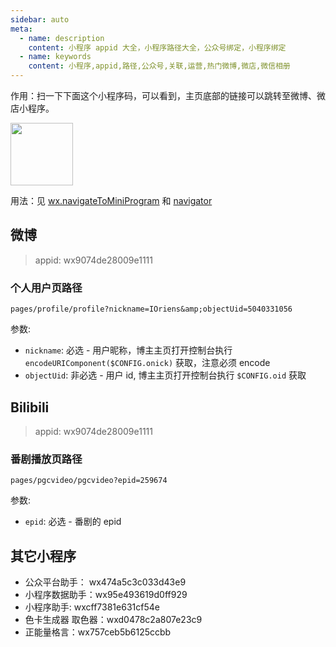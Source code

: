 ```yaml
---
sidebar: auto
meta:
  - name: description
    content: 小程序 appid 大全，小程序路径大全，公众号绑定，小程序绑定
  - name: keywords
    content: 小程序,appid,路径,公众号,关联,运营,热门微博,微店,微信相册
---
```



作用：扫一下下面这个小程序码，可以看到，主页底部的链接可以跳转至微博、微店小程序。

<img src="https://ws1.sinaimg.cn/large/005v6Imcly1g1avtg1916j309k09k0uc.jpg" width="100">

用法：见 [wx.navigateToMiniProgram](https://developers.weixin.qq.com/miniprogram/dev/api/wx.navigateToMiniProgram.html) 和 [navigator](https://developers.weixin.qq.com/miniprogram/dev/component/navigator.html?search-key=navigator)

## 微博

> appid: wx9074de28009e1111

### 个人用户页路径
```
pages/profile/profile?nickname=IOriens&amp;objectUid=5040331056
```

参数:
- `nickname`: 必选 - 用户昵称，博主主页打开控制台执行 `encodeURIComponent($CONFIG.onick)` 获取，注意必须 encode
- `objectUid`: 非必选 - 用户 id, 博主主页打开控制台执行 `$CONFIG.oid` 获取

## Bilibili

> appid: wx9074de28009e1111

### 番剧播放页路径
```
pages/pgcvideo/pgcvideo?epid=259674
```
参数:
- `epid`: 必选 - 番剧的 epid

## 其它小程序

- 公众平台助手： wx474a5c3c033d43e9
- 小程序数据助手：wx95e493619d0ff929
- 小程序助手: wxcff7381e631cf54e
- 色卡生成器 取色器：wxd0478c2a807e23c9
- 正能量格言：wx757ceb5b6125ccbb
